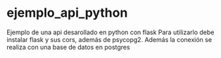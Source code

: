 # ejemplo_api_python
Ejemplo de una api desarollado en python con flask
Para utilizarlo debe instalar flask y sus cors, además de psycopg2.
Además la conexión se realiza con una base de datos en postgres
